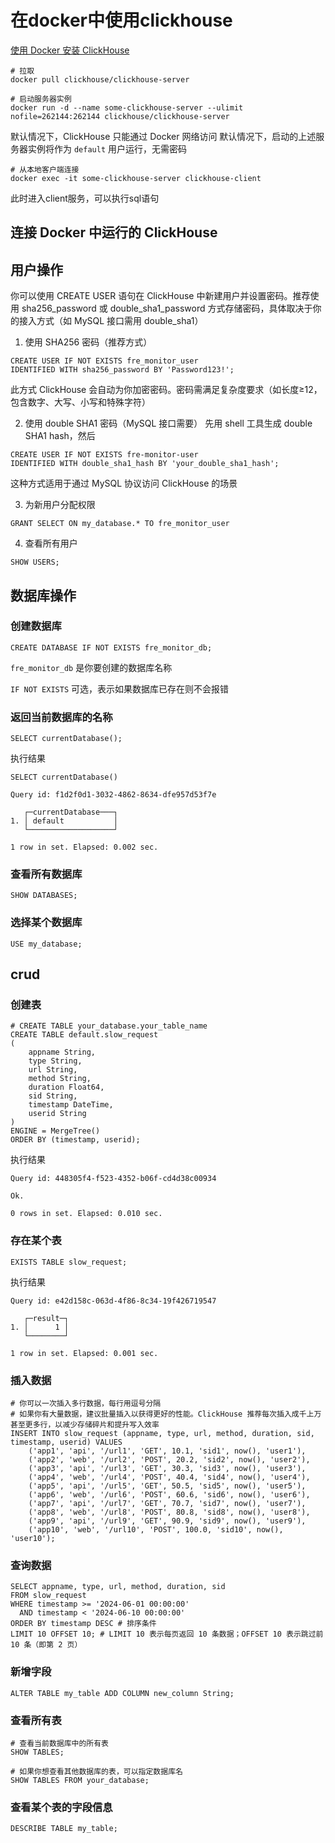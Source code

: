 # 在docker中使用clickhouse

[使用 Docker 安装 ClickHouse](https://clickhouse.com/docs/zh/install/docker)

```shell
# 拉取
docker pull clickhouse/clickhouse-server

# 启动服务器实例
docker run -d --name some-clickhouse-server --ulimit nofile=262144:262144 clickhouse/clickhouse-server
```

默认情况下，ClickHouse 只能通过 Docker 网络访问
默认情况下，启动的上述服务器实例将作为 `default` 用户运行，无需密码

```shell
# 从本地客户端连接
docker exec -it some-clickhouse-server clickhouse-client
```

此时进入client服务，可以执行sql语句

## 连接 Docker 中运行的 ClickHouse

## 用户操作

你可以使用 CREATE USER 语句在 ClickHouse 中新建用户并设置密码。推荐使用 sha256_password 或 double_sha1_password 方式存储密码，具体取决于你的接入方式（如 MySQL 接口需用 double_sha1）

1. 使用 SHA256 密码（推荐方式）

```shell
CREATE USER IF NOT EXISTS fre_monitor_user
IDENTIFIED WITH sha256_password BY 'Password123!';
```

此方式 ClickHouse 会自动为你加密密码。密码需满足复杂度要求（如长度≥12，包含数字、大写、小写和特殊字符）

2. 使用 double SHA1 密码（MySQL 接口需要）
   先用 shell 工具生成 double SHA1 hash，然后

```shell
CREATE USER IF NOT EXISTS fre-monitor-user
IDENTIFIED WITH double_sha1_hash BY 'your_double_sha1_hash';
```

这种方式适用于通过 MySQL 协议访问 ClickHouse 的场景

3. 为新用户分配权限

```shell
GRANT SELECT ON my_database.* TO fre_monitor_user
```

4. 查看所有用户

```shell
SHOW USERS;
```

## 数据库操作

### 创建数据库

```shell
CREATE DATABASE IF NOT EXISTS fre_monitor_db;
```

`fre_monitor_db` 是你要创建的数据库名称

`IF NOT EXISTS` 可选，表示如果数据库已存在则不会报错

### 返回当前数据库的名称

```shell
SELECT currentDatabase();
```

执行结果

```
SELECT currentDatabase()

Query id: f1d2f0d1-3032-4862-8634-dfe957d53f7e

   ┌─currentDatabase───┐
1. │ default           │
   └───────────────────┘

1 row in set. Elapsed: 0.002 sec.
```

### 查看所有数据库

```
SHOW DATABASES;
```

### 选择某个数据库

```
USE my_database;
```

## crud

### 创建表

```shell
# CREATE TABLE your_database.your_table_name
CREATE TABLE default.slow_request
(
    appname String,
    type String,
    url String,
    method String,
    duration Float64,
    sid String,
    timestamp DateTime,
    userid String
)
ENGINE = MergeTree()
ORDER BY (timestamp, userid);
```

执行结果

```
Query id: 448305f4-f523-4352-b06f-cd4d38c00934

Ok.

0 rows in set. Elapsed: 0.010 sec.
```

### 存在某个表

```shell
EXISTS TABLE slow_request;
```

执行结果

```
Query id: e42d158c-063d-4f86-8c34-19f426719547

   ┌─result─┐
1. │      1 │
   └────────┘

1 row in set. Elapsed: 0.001 sec.
```

### 插入数据

```shell
# 你可以一次插入多行数据，每行用逗号分隔
# 如果你有大量数据，建议批量插入以获得更好的性能。ClickHouse 推荐每次插入成千上万甚至更多行，以减少存储碎片和提升写入效率
INSERT INTO slow_request (appname, type, url, method, duration, sid, timestamp, userid) VALUES
    ('app1', 'api', '/url1', 'GET', 10.1, 'sid1', now(), 'user1'),
    ('app2', 'web', '/url2', 'POST', 20.2, 'sid2', now(), 'user2'),
    ('app3', 'api', '/url3', 'GET', 30.3, 'sid3', now(), 'user3'),
    ('app4', 'web', '/url4', 'POST', 40.4, 'sid4', now(), 'user4'),
    ('app5', 'api', '/url5', 'GET', 50.5, 'sid5', now(), 'user5'),
    ('app6', 'web', '/url6', 'POST', 60.6, 'sid6', now(), 'user6'),
    ('app7', 'api', '/url7', 'GET', 70.7, 'sid7', now(), 'user7'),
    ('app8', 'web', '/url8', 'POST', 80.8, 'sid8', now(), 'user8'),
    ('app9', 'api', '/url9', 'GET', 90.9, 'sid9', now(), 'user9'),
    ('app10', 'web', '/url10', 'POST', 100.0, 'sid10', now(), 'user10');
```

### 查询数据

```shell
SELECT appname, type, url, method, duration, sid
FROM slow_request
WHERE timestamp >= '2024-06-01 00:00:00'
  AND timestamp < '2024-06-10 00:00:00'
ORDER BY timestamp DESC # 排序条件
LIMIT 10 OFFSET 10; # LIMIT 10 表示每页返回 10 条数据；OFFSET 10 表示跳过前 10 条（即第 2 页）
```

### 新增字段

```shell
ALTER TABLE my_table ADD COLUMN new_column String;
```

### 查看所有表

```shell
# 查看当前数据库中的所有表
SHOW TABLES;

# 如果你想查看其他数据库的表，可以指定数据库名
SHOW TABLES FROM your_database;
```

### 查看某个表的字段信息

```shell
DESCRIBE TABLE my_table;
```
